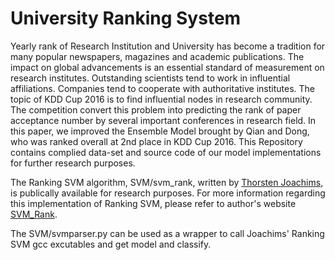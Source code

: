 # University Ranking System

Yearly rank of Research Institution and University has become a tradition for many popular newspapers, magazines and academic publications. The impact on global advancements is an essential standard of measurement on research institutes. Outstanding scientists tend to work in influential affiliations. Companies tend to cooperate with authoritative institutes. The topic of KDD Cup 2016 is to find influential nodes in research community. The competition convert this problem into predicting the rank of paper acceptance number by several important conferences in research field. In this paper, we improved the Ensemble Model brought by Qian and Dong, who was ranked overall at 2nd place in KDD Cup 2016. This Repository contains complied data-set and source code of our model implementations for further research purposes.

The Ranking SVM algorithm, SVM/svm_rank, written by [Thorsten Joachims](http://www.joachims.org/), is publically available for research purposes. For more information regarding this implementation of Ranking SVM, please refer to author's website [SVM_Rank](https://www.cs.cornell.edu/people/tj/svm_light/index.html). 

The SVM/svmparser.py can be used as a wrapper to call Joachims' Ranking SVM gcc excutables and get model and classify. 